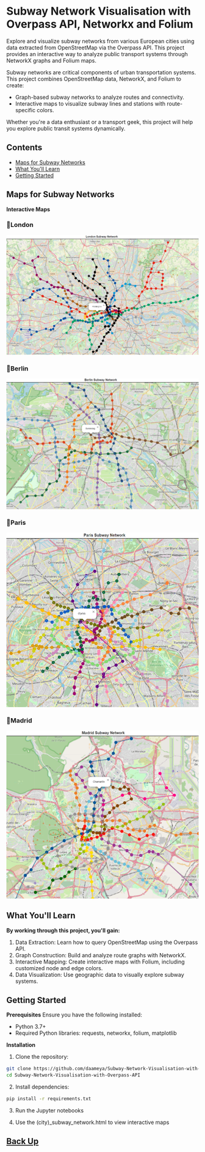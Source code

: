 # Subway Network Visualisation with Overpass API, Networkx and Folium

Explore and visualize subway networks from various European cities using data extracted from OpenStreetMap via the Overpass API. This project provides an interactive way to analyze public transport systems through NetworkX graphs and Folium maps.

Subway networks are critical components of urban transportation systems. This project combines OpenStreetMap data, NetworkX, and Folium to create:

* Graph-based subway networks to analyze routes and connectivity.
* Interactive maps to visualize subway lines and stations with route-specific colors.

Whether you're a data enthusiast or a transport geek, this project will help you explore public transit systems dynamically.

## Contents

- [Maps for Subway Networks](#maps-for-subway-networks)
- [What You'll Learn](#what-youll-learn)
- [Getting Started](#getting-started)

## Maps for Subway Networks
**Interactive Maps**
### 📍London
[![London](assets/London-subway.png)]()

### 📍Berlin
[![Berlin](assets/berlin-subway.png)]()

### 📍Paris
[![Paris](assets/paris-subway.png)]()

### 📍Madrid
[![Madrid](assets/madrid-subway.png)]()


## What You'll Learn

**By working through this project, you'll gain:**

1. Data Extraction: Learn how to query OpenStreetMap using the Overpass API.
2. Graph Construction: Build and analyze route graphs with NetworkX.
3. Interactive Mapping: Create interactive maps with Folium, including customized node and edge colors.
4. Data Visualization: Use geographic data to visually explore subway systems.

## Getting Started

**Prerequisites**
Ensure you have the following installed:
* Python 3.7+
* Required Python libraries: requests, networkx, folium, matplotlib

**Installation**

1. Clone the repository:
```bash
git clone https://github.com/daameya/Subway-Network-Visualisation-with-Overpass-API.git
cd Subway-Network-Visualisation-with-Overpass-API
```

2. Install dependencies:
```bash
pip install -r requirements.txt
```

3. Run the Jupyter notebooks

4. Use the (city)_subway_network.html to view interactive maps

## [Back Up](#subway-network-visualisation-with-overpass-api,-networkx-and-folium)